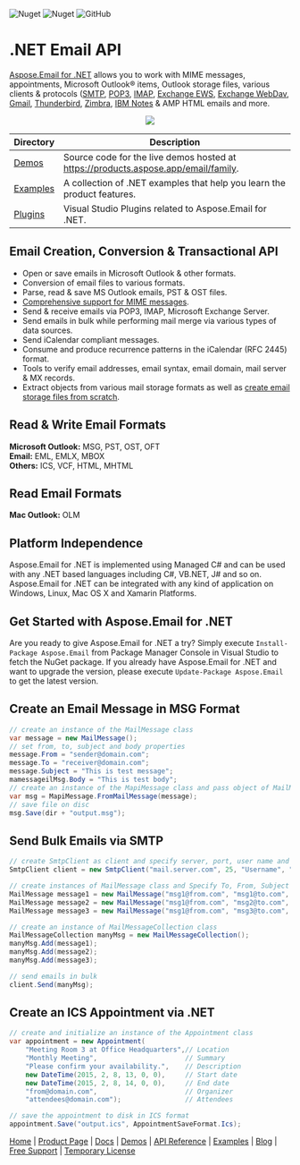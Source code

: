 ![Nuget](https://img.shields.io/nuget/v/Aspose.Email) ![Nuget](https://img.shields.io/nuget/dt/Aspose.Email) ![GitHub](https://img.shields.io/github/license/aspose-email/Aspose.Email-for-.NET)
# .NET Email API

[Aspose.Email for .NET](https://products.aspose.com/email/net) allows you to work with MIME messages, appointments, Microsoft Outlook® items, Outlook storage files, various clients & protocols ([SMTP](https://docs.aspose.com/email/net/connecting-to-smtp-server/), [POP3](https://docs.aspose.com/email/net/connect-to-pop3-server/), [IMAP](https://docs.aspose.com/email/net/connecting-to-imap-server/), [Exchange EWS](https://docs.aspose.com/email/net/connecting-to-exchange-server/), [Exchange WebDav](https://docs.aspose.com/email/net/connecting-to-exchange-server-using-webdav/), [Gmail](https://docs.aspose.com/email/net/gmail-utility-features/), [Thunderbird](https://docs.aspose.com/email/net/programming-with-thunderbird/), [Zimbra](https://docs.aspose.com/email/net/working-with-zimbra/), [IBM Notes](https://docs.aspose.com/email/net/working-with-ibm-notes/) & AMP HTML emails and more.

<p align="center">
<a title="Download complete Aspose.Email for .NET source code" href="https://github.com/aspose-email/Aspose.Email-for-.NET/archive/master.zip">
	<img src="https://raw.github.com/AsposeExamples/java-examples-dashboard/master/images/downloadZip-Button-Large.png" />
  </a>
</p>

Directory | Description
--------- | -----------
[Demos](Demos)  | Source code for the live demos hosted at https://products.aspose.app/email/family.
[Examples](Examples)  | A collection of .NET examples that help you learn the product features.
[Plugins](Plugins)  | Visual Studio Plugins related to Aspose.Email for .NET.


## Email Creation, Conversion & Transactional API

- Open or save emails in Microsoft Outlook & other formats.
- Conversion of email files to various formats.
- Parse, read & save MS Outlook emails, PST & OST files.
- [Comprehensive support for MIME messages](https://docs.aspose.com/email/net/creating-and-setting-contents-of-emails/).
- Send & receive emails via POP3, IMAP, Microsoft Exchange Server.
- Send emails in bulk while performing mail merge via various types of data sources.
- Send iCalendar compliant messages.
- Consume and produce recurrence patterns in the iCalendar (RFC 2445) format.
- Tools to verify email addresses, email syntax, email domain, mail server & MX records.
- Extract objects from various mail storage formats as well as [create email storage files from scratch](https://docs.aspose.com/email/net/create-new-pst-file-and-add-subfolders/).

## Read & Write Email Formats

**Microsoft Outlook:** MSG, PST, OST, OFT\
**Email:** EML, EMLX, MBOX\
**Others:** ICS, VCF, HTML, MHTML

## Read Email Formats

**Mac Outlook:** OLM

## Platform Independence

Aspose.Email for .NET is implemented using Managed C# and can be used with any .NET based languages including C#, VB.NET, J# and so on. Aspose.Email for .NET can be integrated with any kind of application on Windows, Linux, Mac OS X and Xamarin Platforms.

## Get Started with Aspose.Email for .NET

Are you ready to give Aspose.Email for .NET a try? Simply execute `Install-Package Aspose.Email` from Package Manager Console in Visual Studio to fetch the NuGet package. If you already have Aspose.Email for .NET and want to upgrade the version, please execute `Update-Package Aspose.Email` to get the latest version.

## Create an Email Message in MSG Format

```csharp
// create an instance of the MailMessage class
var message = new MailMessage();
// set from, to, subject and body properties
message.From = "sender@domain.com";
message.To = "receiver@domain.com";
message.Subject = "This is test message";
mamessageilMsg.Body = "This is test body";
// create an instance of the MapiMessage class and pass object of MailMessage as argument
var msg = MapiMessage.FromMailMessage(message);
// save file on disc
msg.Save(dir + "output.msg");
```

## Send Bulk Emails via SMTP

```csharp
// create SmtpClient as client and specify server, port, user name and password
SmtpClient client = new SmtpClient("mail.server.com", 25, "Username", "Password");

// create instances of MailMessage class and Specify To, From, Subject and Message
MailMessage message1 = new MailMessage("msg1@from.com", "msg1@to.com", "Subject1", "message1, how are you?");
MailMessage message2 = new MailMessage("msg1@from.com", "msg2@to.com", "Subject2", "message2, how are you?");
MailMessage message3 = new MailMessage("msg1@from.com", "msg3@to.com", "Subject3", "message3, how are you?");

// create an instance of MailMessageCollection class
MailMessageCollection manyMsg = new MailMessageCollection();
manyMsg.Add(message1);
manyMsg.Add(message2);
manyMsg.Add(message3);

// send emails in bulk
client.Send(manyMsg);
```

## Create an ICS Appointment via .NET

```csharp
// create and initialize an instance of the Appointment class
var appointment = new Appointment(
	"Meeting Room 3 at Office Headquarters",// Location
	"Monthly Meeting",                      // Summary
	"Please confirm your availability.",    // Description
	new DateTime(2015, 2, 8, 13, 0, 0),     // Start date
	new DateTime(2015, 2, 8, 14, 0, 0),     // End date
	"from@domain.com",                      // Organizer
	"attendees@domain.com");                // Attendees

// save the appointment to disk in ICS format
appointment.Save("output.ics", AppointmentSaveFormat.Ics);
```

[Home](https://www.aspose.com/) | [Product Page](https://products.aspose.com/email/net) | [Docs](https://docs.aspose.com/email/net/) | [Demos](https://products.aspose.app/email/family) | [API Reference](https://apireference.aspose.com/email/net) | [Examples](https://github.com/aspose-email/Aspose.Email-for-.NET) | [Blog](https://blog.aspose.com/category/email/) | [Free Support](https://forum.aspose.com/c/email) | [Temporary License](https://purchase.aspose.com/temporary-license)
